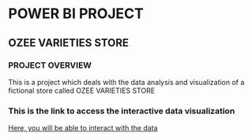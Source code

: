 # POWER BI PROJECT
## OZEE VARIETIES STORE
### PROJECT OVERVIEW
This is a project which deals with the data analysis and visualization of a fictional store called OZEE VARIETIES STORE 

 ### This is the link to access the interactive data visualization
 [Here, you will be able to interact with the data](https://app.powerbi.com/view?r=eyJrIjoiN2E3ZTEwNDgtNmIyOS00MGEwLWIyZmYtN2UxMjhhNGJkMDUyIiwidCI6ImMwNjAzYjY0LTYyYTYtNDkyMy05YzU0LTkzMjFjM2YyMWVjNyJ9)
